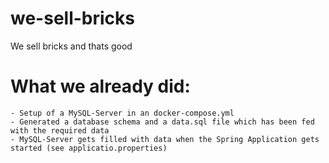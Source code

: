 # we-sell-bricks
We sell bricks and thats good

# What we already did:
    - Setup of a MySQL-Server in an docker-compose.yml 
    - Generated a database schema and a data.sql file which has been fed with the required data
    - MySQL-Server gets filled with data when the Spring Application gets started (see applicatio.properties)
